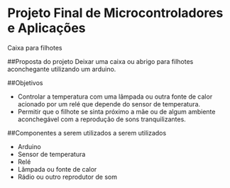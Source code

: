# Projeto Final de Microcontroladores e Aplicações
Caixa para filhotes

##Proposta do projeto
Deixar uma caixa ou abrigo para filhotes aconchegante utilizando um arduino.

##Objetivos
 - Controlar a temperatura com uma lâmpada ou outra fonte de calor acionado por um relé que depende do sensor de temperatura.
 - Permitir que o filhote se sinta próximo a mãe ou de algum ambiente aconchegável com a reprodução de sons tranquilizantes.
 
##Componentes a serem utilizados a serem utilizados
 - Arduino
 - Sensor de temperatura
 - Relé
 - Lãmpada ou fonte de calor
 - Rádio ou outro reprodutor de som
